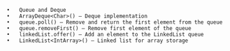 	•	Queue and Deque
	•	ArrayDeque<Char>() — Deque implementation
	•	queue.poll() — Remove and return the first element from the queue
	•	queue.removeFirst() — Remove first element of the queue
	•	linkedList.offer() — Add an element to the LinkedList queue
	•	LinkedList<IntArray>() — Linked list for array storage